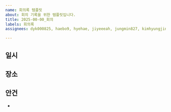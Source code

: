 ```yaml
---
name: 회의록 템플릿
about: 회의 기록을 위한 템플릿입니다.
title: 2025-00-00_회의
labels: 회의록
assignees: dyk000825, haebo9, hyehae, jiyeeeah, jungmin827, kimhyungjin1125, sophiness

---
```


## 일시

## 장소

## 안건
-
